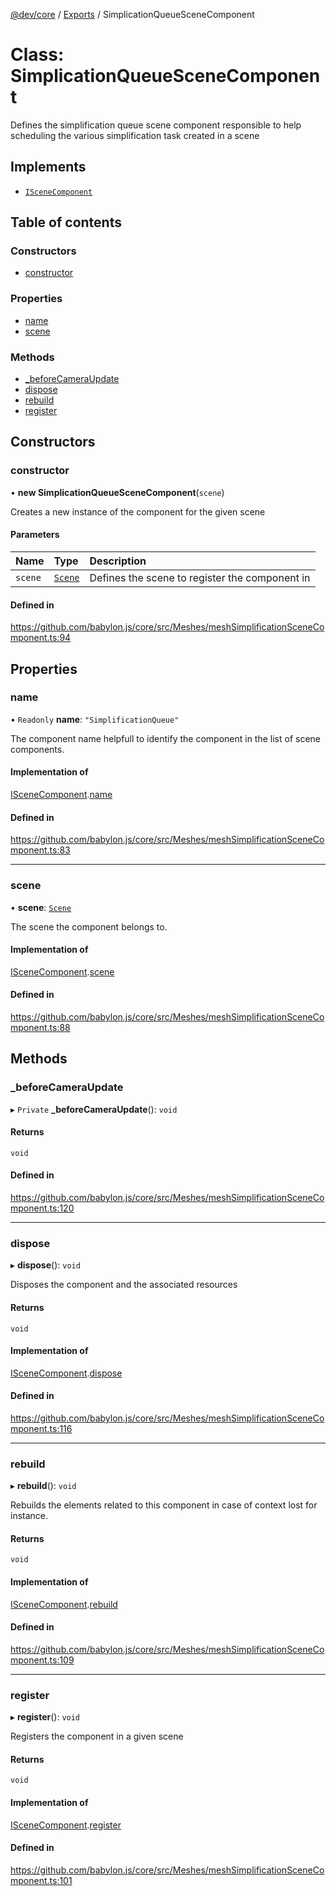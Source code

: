 [@dev/core](../README.md) / [Exports](../modules.md) / SimplicationQueueSceneComponent

# Class: SimplicationQueueSceneComponent

Defines the simplification queue scene component responsible to help scheduling the various simplification task
created in a scene

## Implements

- [`ISceneComponent`](../interfaces/ISceneComponent.md)

## Table of contents

### Constructors

- [constructor](SimplicationQueueSceneComponent.md#constructor)

### Properties

- [name](SimplicationQueueSceneComponent.md#name)
- [scene](SimplicationQueueSceneComponent.md#scene)

### Methods

- [\_beforeCameraUpdate](SimplicationQueueSceneComponent.md#_beforecameraupdate)
- [dispose](SimplicationQueueSceneComponent.md#dispose)
- [rebuild](SimplicationQueueSceneComponent.md#rebuild)
- [register](SimplicationQueueSceneComponent.md#register)

## Constructors

### constructor

• **new SimplicationQueueSceneComponent**(`scene`)

Creates a new instance of the component for the given scene

#### Parameters

| Name | Type | Description |
| :------ | :------ | :------ |
| `scene` | [`Scene`](Scene.md) | Defines the scene to register the component in |

#### Defined in

https://github.com/babylon.js/core/src/Meshes/meshSimplificationSceneComponent.ts:94

## Properties

### name

• `Readonly` **name**: ``"SimplificationQueue"``

The component name helpfull to identify the component in the list of scene components.

#### Implementation of

[ISceneComponent](../interfaces/ISceneComponent.md).[name](../interfaces/ISceneComponent.md#name)

#### Defined in

https://github.com/babylon.js/core/src/Meshes/meshSimplificationSceneComponent.ts:83

___

### scene

• **scene**: [`Scene`](Scene.md)

The scene the component belongs to.

#### Implementation of

[ISceneComponent](../interfaces/ISceneComponent.md).[scene](../interfaces/ISceneComponent.md#scene)

#### Defined in

https://github.com/babylon.js/core/src/Meshes/meshSimplificationSceneComponent.ts:88

## Methods

### \_beforeCameraUpdate

▸ `Private` **_beforeCameraUpdate**(): `void`

#### Returns

`void`

#### Defined in

https://github.com/babylon.js/core/src/Meshes/meshSimplificationSceneComponent.ts:120

___

### dispose

▸ **dispose**(): `void`

Disposes the component and the associated resources

#### Returns

`void`

#### Implementation of

[ISceneComponent](../interfaces/ISceneComponent.md).[dispose](../interfaces/ISceneComponent.md#dispose)

#### Defined in

https://github.com/babylon.js/core/src/Meshes/meshSimplificationSceneComponent.ts:116

___

### rebuild

▸ **rebuild**(): `void`

Rebuilds the elements related to this component in case of
context lost for instance.

#### Returns

`void`

#### Implementation of

[ISceneComponent](../interfaces/ISceneComponent.md).[rebuild](../interfaces/ISceneComponent.md#rebuild)

#### Defined in

https://github.com/babylon.js/core/src/Meshes/meshSimplificationSceneComponent.ts:109

___

### register

▸ **register**(): `void`

Registers the component in a given scene

#### Returns

`void`

#### Implementation of

[ISceneComponent](../interfaces/ISceneComponent.md).[register](../interfaces/ISceneComponent.md#register)

#### Defined in

https://github.com/babylon.js/core/src/Meshes/meshSimplificationSceneComponent.ts:101
